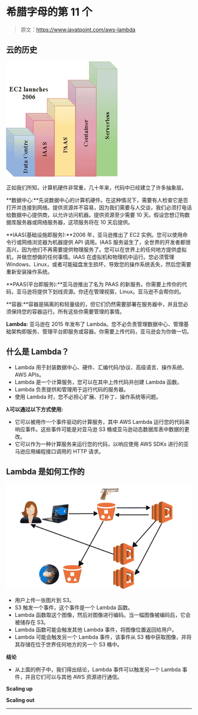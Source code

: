 # 希腊字母的第 11 个

> 原文：<https://www.javatpoint.com/aws-lambda>

## 云的历史

![Lambda](img/053bf9a623ed30fe336e47f03a3981b4.png)

正如我们所知，计算机硬件非常重，几十年来，代码中已经建立了许多抽象层。

**数据中心:**先说数据中心的计算机硬件。在这种情况下，需要有人检查它是否打开并连接到网络。提供资源并不容易，因为我们需要与人交谈，我们必须打电话给数据中心提供商，以允许访问机器。提供资源至少需要 10 天。假设您想订购数据库服务器或网络服务器，这项服务将在 10 天后提供。

**IAAS(基础设施即服务):**2006 年，亚马逊推出了 EC2 实例。您可以使用命令行或网络浏览器为机器提供 API 调用。IAAS 服务诞生了，全世界的开发者都很高兴，因为他们不再需要提供物理服务了。您可以在世界上的任何地方提供虚拟机，并做您想做的任何事情。IAAS 在虚拟机和物理机中运行。您必须管理 Windows、Linux，或者可能磁盘发生损坏，导致您的操作系统丢失，然后您需要重新安装操作系统。

**PAAS(平台即服务):**亚马逊推出了名为 PAAS 的新服务。你需要上传你的代码，亚马逊将提供下划线资源。你还在管理视窗，Linux。亚马逊不会帮你的。

**容器:**容器是隔离的和轻量级的，但它们仍然需要部署在服务器中，并且您必须保持您的容器运行。所有这些你需要管理的事情。

**Lambda:** 亚马逊在 2015 年发布了 Lambda。您不必负责管理数据中心、管理基础架构即服务、管理平台即服务或容器。你需要上传代码，亚马逊会为你做一切。

## 什么是 Lambda？

*   Lambda 用于封装数据中心、硬件、汇编代码/协议、高级语言、操作系统、AWS APIs。
*   Lambda 是一个计算服务，您可以在其中上传代码并创建 Lambda 函数。
*   Lambda 负责提供和管理用于运行代码的服务器。
*   使用 Lambda 时，您不必担心扩展、打补丁、操作系统等问题。

**λ可以通过以下方式使用:**

*   它可以被用作一个事件驱动的计算服务，其中 AWS Lambda 运行您的代码来响应事件。这些事件可能是对亚马逊 S3 桶或亚马逊动态数据库表中数据的更改。
*   它可以作为一种计算服务来运行您的代码，以响应使用 AWS SDKs 进行的亚马逊应用编程接口调用的 HTTP 请求。

## Lambda 是如何工作的

![Lambda](img/ed8fb3155175bbbbc074bca1b2d8c07f.png)

*   用户上传一张图片到 S3。
*   S3 触发一个事件，这个事件是一个 Lambda 函数。
*   Lambda 函数取这个图像，然后对图像进行编码。当一幅图像被编码后，它会被储存在 S3。
*   Lambda 函数可能会触发其他 Lambda 事件，将图像位置返回给用户。
*   Lambda 可能会触发另一个 Lambda 事件，该事件从 S3 桶中获取图像，并将其存储在位于世界任何地方的另一个 S3 桶中。

**结论**

*   从上面的例子中，我们得出结论，Lambda 事件可以触发另一个 Lambda 事件，并且它们可以与其他 AWS 资源进行通信。

**Scaling up**

**Scaling out**

* * *